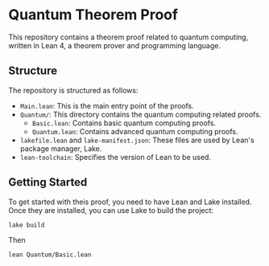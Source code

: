 # Quantum Theorem Proof

This repository contains a theorem proof related to quantum computing, written in Lean 4, a theorem prover and programming language.

## Structure

The repository is structured as follows:

- `Main.lean`: This is the main entry point of the proofs.
- `Quantum/`: This directory contains the quantum computing related proofs.
  - `Basic.lean`: Contains basic quantum computing proofs.
  - `Quantum.lean`: Contains advanced quantum computing proofs.
- `lakefile.lean` and `lake-manifest.json`: These files are used by Lean's package manager, Lake.
- `lean-toolchain`: Specifies the version of Lean to be used.

## Getting Started

To get started with theis proof, you need to have Lean and Lake installed. Once they are installed, you can use Lake to build the project:

```sh
lake build
```

Then

```sh
lean Quantum/Basic.lean
```
